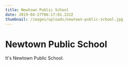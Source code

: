 ```yaml
---
title: Newtown Public School
date: 2019-04-27T06:17:01.222Z
thumbnail: /images/uploads/newtown-public-school.jpg
---
```

# Newtown Public School

It's Newtown Public School.
